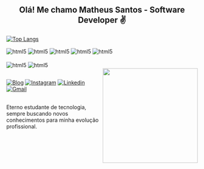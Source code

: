 ## <p align="center"> Olá! Me chamo Matheus Santos - Software Developer ✌ </p>

[![Top Langs](https://github-readme-stats.vercel.app/api/top-langs/?username=matheushermes&layout=compact&theme=github_dark)](https://github.com/matheushermes)

<div style="display: inline-block">
    <img align="center" alt="html5" src="https://img.shields.io/badge/HTML5-E34F26?style=for-the-badge&logo=html5&logoColor=white">
    <img align="center" alt="html5" src="https://img.shields.io/badge/CSS3-1572B6?style=for-the-badge&logo=css3&logoColor=white">
    <img align="center" alt="html5" src="https://img.shields.io/badge/JavaScript-F7DF1E?style=for-the-badge&logo=javascript&logoColor=black">
    <img align="center" alt="html5" src="https://img.shields.io/badge/Go-00ADD8?style=for-the-badge&logo=go&logoColor=white">
    <img align="center" alt="html5" src="https://img.shields.io/badge/MySQL-00000F?style=for-the-badge&logo=mysql&logoColor=white">
    </br>
    </br>
    <img align="center" alt="html5" src="https://img.shields.io/badge/-Automation%20Anywhere-FF8C00?&logo=Probot&labelColor=2e3440&style=for-the-badge&logoColor=FF8C00">
    <img align="center" alt="html5" src="https://img.shields.io/badge/-UiPath-1E90FF?&logo=Probot&labelColor=2e3440&style=for-the-badge&logoColor=1E90FF">
</div>

<img src="https://i.ibb.co/K5Gbn4T/ellipse-logo.png" min-width="250px" max-width="250px" width="250px" align="right" /> 

## 

[![Blog](https://img.shields.io/website?label=THProgramador.com&style=for-the-badge&url=https://thprogramador.com/)](https://thprogramador.com/bio/)
[![Instagram](https://img.shields.io/badge/Instagram-E4405F?style=for-the-badge&logo=instagram&logoColor=white)](https://www.instagram.com/thprogramador/)
[![Linkedin](https://img.shields.io/badge/LinkedIn-0077B5?style=for-the-badge&logo=linkedin&logoColor=white
)](https://www.linkedin.com/in/matheushermes/)
[![Gmail](https://img.shields.io/badge/Gmail-D14836?style=for-the-badge&logo=gmail&logoColor=white
)](mailto:contato@thprogramador.com)

</br>
Eterno estudante de tecnologia, sempre buscando novos conhecimentos para minha evolução profissional.
